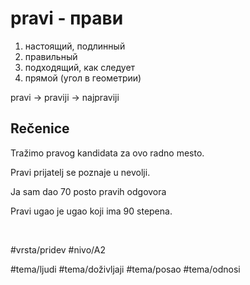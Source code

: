 # pravi - прави

1. настоящий, подлинный
2. правильный
3. подходящий, как следует
4. прямой (угол в геометрии)

pravi → praviji → najpraviji

## Rečenice

Tražimo pravog kandidata za ovo radno mesto.

Pravi prijatelj se poznaje u nevolji.

Ja sam dao 70 posto pravih odgovora

Pravi ugao je ugao koji ima 90 stepena.

<br>

#vrsta/pridev
#nivo/A2

#tema/ljudi
#tema/doživljaji
#tema/posao
#tema/odnosi
